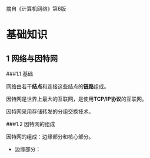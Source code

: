 摘自《计算机网络》第6版

# 基础知识

## 1 网络与因特网

###1.1 基础

网络由若干**结点**和连接这些结点的**链路**组成。

因特网是世界上最大的互联网，是使用**TCP/IP协议**的互联网。

因特网采用存储转发的分组交换技术。

###1.2 因特网的组成

因特网的组成：边缘部分和核心部分。

- 边缘部分：

